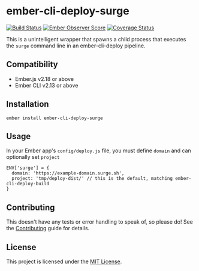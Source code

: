 ember-cli-deploy-surge
==============================================================================
[![Build Status](https://travis-ci.com/crowjonah/ember-cli-deploy-surge.svg?branch=master)](https://travis-ci.com/crowjonah/ember-cli-deploy-surge) [![Ember Observer Score](https://emberobserver.com/badges/ember-cli-deploy-surge.svg)](https://emberobserver.com/addons/ember-cli-deploy-surge) [![Coverage Status](https://coveralls.io/repos/github/crowjonah/ember-cli-deploy-surge/badge.svg?branch=master)](https://coveralls.io/github/crowjonah/ember-cli-deploy-surge?branch=master)

This is a unintelligent wrapper that spawns a child process that executes the `surge` command line in an ember-cli-deploy pipeline.


Compatibility
------------------------------------------------------------------------------

* Ember.js v2.18 or above
* Ember CLI v2.13 or above


Installation
------------------------------------------------------------------------------

```
ember install ember-cli-deploy-surge
```


Usage
------------------------------------------------------------------------------

In your Ember app's `config/deploy.js` file, you must define `domain` and can optionally set `project`
```
ENV['surge'] = {
  domain: 'https://example-domain.surge.sh',
  project: 'tmp/deploy-dist/' // this is the default, matching ember-cli-deploy-build
}
```


Contributing
------------------------------------------------------------------------------

This doesn't have any tests or error handling to speak of, so please do!
See the [Contributing](CONTRIBUTING.md) guide for details.


License
------------------------------------------------------------------------------

This project is licensed under the [MIT License](LICENSE.md).
